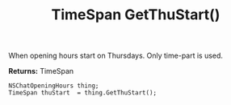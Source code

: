 ﻿---
uid: crmscript_ref_NSChatOpeningHours_GetThuStart
title: TimeSpan GetThuStart()
intellisense: NSChatOpeningHours.GetThuStart
keywords: NSChatOpeningHours, GetThuStart
so.topic: reference
---

When opening hours start on Thursdays. Only time-part is used.

**Returns:** TimeSpan


```crmscript
NSChatOpeningHours thing;
TimeSpan thuStart  = thing.GetThuStart();
```


